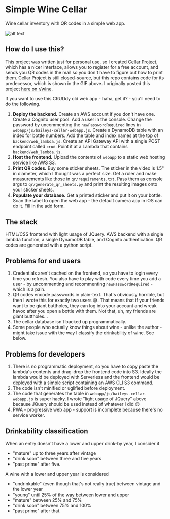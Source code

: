 # Simple Wine Cellar
Wine cellar inventory with QR codes in a simple web app.

![alt text](/baileyscellar.gif)

## How do I use this?
This project was written just for personal use, so I created [Cellar Project](https://cellarproject.com), which has a nicer interface, allows you to register for a free account, and sends you QR codes in the mail so you don't have to figure out how to print them. Cellar Project is still closed-source, but this repo contains code for its predecessor, which is shown in the GIF above. I originally posted this project [here on r/wine](https://www.reddit.com/r/wine/comments/auuh6a/finally_figured_out_how_to_get_my_wife_to_check/).


If you want to use this CRUDdy old web app - haha, get it? - you'll need to do the following.

1. **Deploy the backend.** Create an AWS account if you don't have one. Create a Cognito user pool. Add a user in the console. Change the password by uncommenting the `newPasswordRequired` lines in `webapp/js/baileys-cellar-webapp.js`. Create a DynamoDB table with an index for bottle numbers. Add the table and index names at the top of `backend/web_lambda.js`. Create an API Gateway API with a single POST endpoint called `crud`. Point it at a Lambda that contains `backend/web_lambda.js`.
2. **Host the frontend.** Upload the contents of `webapp` to a static web hosting service like AWS S3.
3. **Print QR codes.** Buy some sticker sheets. The sticker in the video is 1.5" in diameter, which I thought was a perfect size. Get a ruler and make measurements like those in `qr/requirements.txt`. Pass them as console args to `qr/generate_qr_sheets.py` and print the resulting images onto your sticker sheets.
4. **Populate your database.** Get a printed sticker and put it on your bottle. Scan the label to open the web app - the default camera app in iOS can do it. Fill in the add form.

## The stack
HTML/CSS frontend with light usage of JQuery. AWS backend with a single lambda function, a single DynamoDB table, and Cognito authentication. QR codes are generated with a python script.

## Problems for end users
1. Credentials aren't cached on the frontend, so you have to login every time you refresh. You also have to play with code every time you add a user - by uncommenting and recommenting `newPasswordRequired` - which is a pain.
2. QR codes encode passwords in plain-text. That's obviously horrible, but then I wrote this for exactly two users 😅. That means that if your friends want to be giant buttholes, they can log into your account and wreak havoc after you open a bottle with them. Not that, uh, my friends are giant buttholes...
3. The cellar database isn't backed up programmatically.
4. Some people who actually know things about wine - unlike the author - might take issue with the way I classify the drinkability of wine. See below.

## Problems for developers
1. There is no programmatic deployment, so you have to copy paste the lambda's contents and drag-drop the frontend code into S3. Ideally the lambda would be deployed with Serverless and the frontend would be deployed with a simple script containing an AWS CLI S3 command.
2. The code isn't minified or uglified before deployment.
3. The code that generates the table in `webapp/js/baileys-cellar-webapp.js` is super hacky. I wrote "light usage of JQuery" above because JQuery should be used instead of whatever I did 🙃
4. PWA - progressive web app - support is incomplete because there's no service worker.

## Drinkability classification
When an entry doesn't have a lower and upper drink-by year, I consider it
* "mature" up to three years after vintage
* "drink soon" between three and five years
* "past prime" after five.

A wine with a lower and upper year is considered 
* "undrinkable" (even though that's not really true) between vintage and the lower year
* "young" until 25% of the way between lower and upper
* "mature" between 25% and 75%
* "drink soon" between 75% and 100%
* "past prime" after that.
